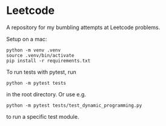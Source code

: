 # Leetcode

A repository for my bumbling attempts at Leetcode problems.

Setup on a mac:

```
python -m venv .venv
source .venv/bin/activate
pip install -r requirements.txt
```

To run tests with pytest, run

```
python -m pytest tests
```

in the root directory. Or use e.g.

```
python -m pytest tests/test_dynamic_programming.py
```

to run a specific test module.